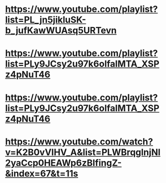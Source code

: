 <!-- importants links -->

# https://www.youtube.com/playlist?list=PL_jn5jikluSK-b_jufKawWUAsq5URTevn

# https://www.youtube.com/playlist?list=PLy9JCsy2u97k6olfalMTA_XSPz4pNuT46

# https://www.youtube.com/playlist?list=PLy9JCsy2u97k6olfalMTA_XSPz4pNuT46

# https://www.youtube.com/watch?v=K2B0vVIHV_A&list=PLWBrqglnjNl2yaCcp0HEAWp6zBIfingZ-&index=67&t=11s
